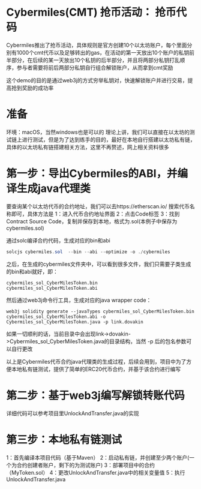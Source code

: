 # Cybermiles(CMT) 抢币活动： 抢币代码


Cybermiles推出了抢币活动，具体规则是官方创建10个以太坊账户，每个里面分别有1000个cmt代币以及足够转出的gas，在活动的第一天放出10个账户的私钥前半部分，在后续的某一天放出10个私钥的后半部分，并且将两部分私钥打乱顺序，参与者需要将前后两部分私钥自行组合解锁账户，从而拿到cmt奖励

这个demo的目的是通过web3j的方式穷举私钥对，快速解锁账户并进行交易，提高抢到奖励的成功率

# 准备

环境：macOS，当然windows也是可以的
理论上讲，我们可以直接在以太坊的测试链上进行测试，但是为了达到练手的目的，最好在本地自行搭建以太坊私有链，具体的以太坊私有链搭建相关方法，这里不再赘述，网上相关资料很多

# 第一步：导出Cybermiles的ABI，并编译生成java代理类

要查询某个以太坊代币的合约地址，我们可以去https://etherscan.io/ 搜索代币名称即可，具体方法是
1：进入代币合约地址界面
2：点击Code标签
3：找到Contract Source Code，复制并保存到本地，格式为.sol(本例子中保存为 cybermiles.sol)

通过solc编译合约代码，生成对应的bin和abi

```java (type)
solcjs cybermiles.sol  --bin --abi --optimize -o ./cybermiles
```
之后，在生成的cybermiles文件夹中，可以看到很多文件，我们只需要子类生成的bin和abi就好，即：

```
cybermiles_sol_CyberMilesToken.bin
cybermiles_sol_CyberMilesToken.abi
```

然后通过web3j命令行工具，生成对应的java wrapper code：

```
web3j solidity generate --javaTypes cybermiles_sol_CyberMilesToken.bin cybermiles_sol_CyberMilesToken.abi -o Cybermiles_sol_CyberMilesToken.java -p link.dovakin
```

如果一切顺利的话，当前目录中会出现link->dovakin->Cybermiles_sol_CyberMilesToken.java的目录结构，当然 -p 后的包名参数可以自行更改

以上是Cybermiles代币合约java代理类的生成过程，后续会用到，项目中为了方便本地私有链测试，提供了简单的ERC20代币合约，并基于该合约进行编写

# 第二步：基于web3j编写解锁转账代码

详细代码可以参考项目里UnlockAndTransfer.java的实现

# 第三步：本地私有链测试

1：首先编译本项目代码（基于Maven）
2：启动私有链，并创建至少两个账户(一个为合约创建者账户，剩下的为测试账户)
3：部署项目中的合约（MyToken.sol）
4：更改UnlockAndTransfer.java中的相关变量值
5：执行UnlockAndTransfer.java

